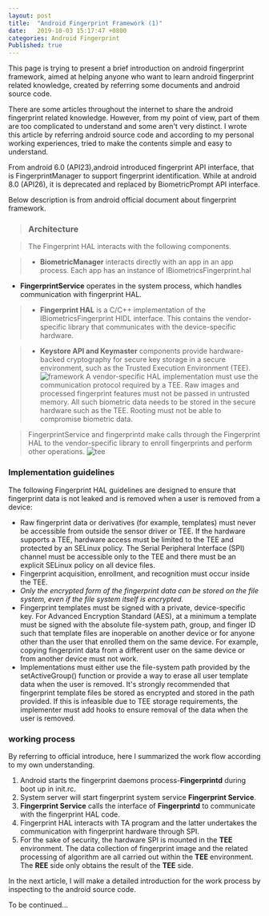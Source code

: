 ```yaml
---
layout: post
title:  "Android Fingerprint Framework (1)"
date:   2019-10-03 15:17:47 +0800
categories: Android Fingerprint
Published: true
---
```

This page is trying to present a brief introduction on android fingerprint framework, aimed at helping anyone who want to learn android fingerprint related knowledge, created by referring some documents and android source code. 

There are some articles throughout the internet to share the android fingerprint related knowledge. However, from my point of view, part of them are too complicated to understand and some aren't very distinct. I wrote this article  by referring android source code and according to my personal working experiences, tried to make the contents simple and easy to understand. 

From android 6.0 (API23),android introduced fingerprint API interface, that is FingerprintManager to support fingerprint identification. While at android 8.0 (API26), it is deprecated and replaced by BiometricPrompt API interface.

Below description is from android official document about fingerprint framework.

> ### Architecture


> The Fingerprint HAL interacts with the following components.



> + **BiometricManager** interacts directly with an app in an app process. Each app has an instance of IBiometricsFingerprint.hal
+ **FingerprintService** operates in the system process, which handles communication with fingerprint HAL.


> + **Fingerprint HAL** is a C/C++ implementation of the IBiometricsFingerprint HIDL interface. This contains the vendor-specific library that communicates with the device-specific hardware.


> + **Keystore API and Keymaster** components provide hardware-backed cryptography for secure key storage in a secure environment, such as the Trusted Execution Environment (TEE).
![framework]({{site.baseurl}}/assets/image/android-fingerprint-framework-framework.png)
A vendor-specific HAL implementation must use the communication protocol required by a TEE. Raw images and processed fingerprint features must not be passed in untrusted memory. All such biometric data needs to be stored in the secure hardware such as the TEE. Rooting must not be able to compromise biometric data.



> FingerprintService and fingerprintd make calls through the Fingerprint HAL to the vendor-specific library to enroll fingerprints and perform other operations.
![tee]({{site.baseurl}}/assets/image/android-fingerprint-framework-tee.png)
### Implementation guidelines
The following Fingerprint HAL guidelines are designed to ensure that fingerprint data is not leaked and is removed when a user is removed from a device:

+ Raw fingerprint data or derivatives (for example, templates) must never be accessible from outside the sensor driver or TEE. If the hardware supports a TEE, hardware access must be limited to the TEE and protected by an SELinux policy. The Serial Peripheral Interface (SPI) channel must be accessible only to the TEE and there must be an explicit SELinux policy on all device files.
+ Fingerprint acquisition, enrollment, and recognition must occur inside the TEE.
+ *Only the encrypted form of the fingerprint data can be stored on the file system, even if the file system itself is encrypted.*
+ Fingerprint templates must be signed with a private, device-specific key. For Advanced Encryption Standard (AES), at a minimum a template must be signed with the absolute file-system path, group, and finger ID such that template files are inoperable on another device or for anyone other than the user that enrolled them on the same device. For example, copying fingerprint data from a different user on the same device or from another device must not work.
+ Implementations must either use the file-system path provided by the 
setActiveGroup() function or provide a way to erase all user template data when the user is removed. It's strongly recommended that fingerprint template files be stored as encrypted and stored in the path provided. If this is infeasible due to TEE storage requirements, the implementer must add hooks to ensure removal of the data when the user is removed.

### working process
By referring to official introduce, here I summarized the work flow according to my own understanding.

1. Android starts the fingerprint daemons process-**Fingerprintd** during boot up in init.rc.            
2. System server will start fingerprint system service **Fingerprint Service**.
3. **Fingerprint Service** calls the interface of **Fingerprintd** to communicate with the fingerprint HAL code. 
4. Fingerprint HAL interacts with TA program and the latter undertakes the communication with fingerprint hardware through SPI. 
5. For the sake of security, the hardware SPI is mounted in the **TEE** environment. The data collection of fingerprint image and the related processing of algorithm are all carried out within the **TEE** environment. The **REE** side only obtains the result of the **TEE** side.

In the next article, I will make a detailed introduction for the work process by inspecting to the android source code.

To be continued...
